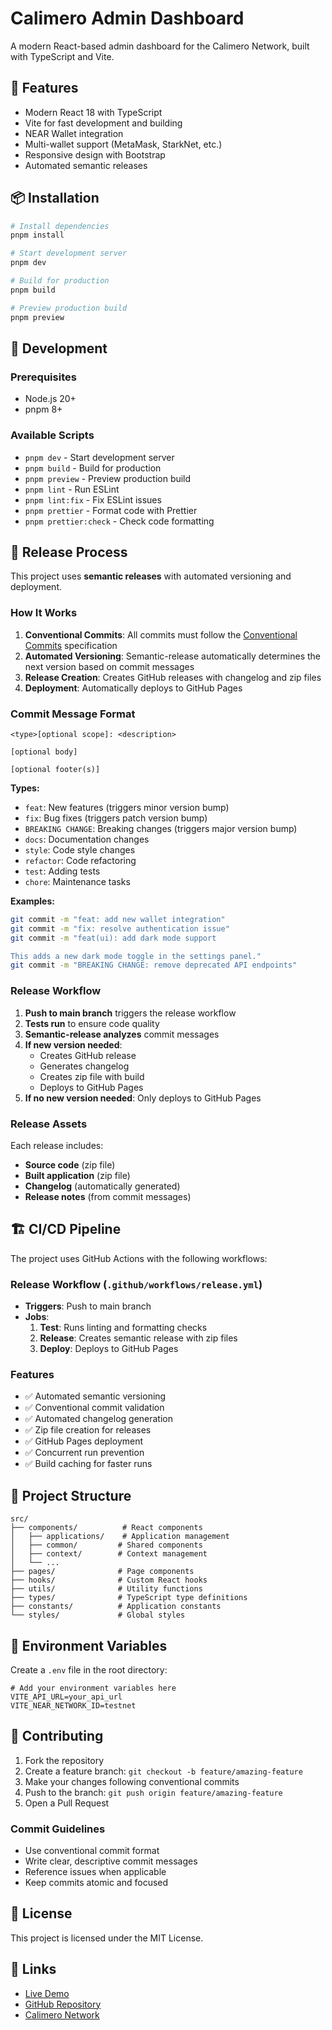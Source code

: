 # Calimero Admin Dashboard

A modern React-based admin dashboard for the Calimero Network, built with TypeScript and Vite.

## 🚀 Features

- Modern React 18 with TypeScript
- Vite for fast development and building
- NEAR Wallet integration
- Multi-wallet support (MetaMask, StarkNet, etc.)
- Responsive design with Bootstrap
- Automated semantic releases

## 📦 Installation

```bash
# Install dependencies
pnpm install

# Start development server
pnpm dev

# Build for production
pnpm build

# Preview production build
pnpm preview
```

## 🔧 Development

### Prerequisites

- Node.js 20+
- pnpm 8+

### Available Scripts

- `pnpm dev` - Start development server
- `pnpm build` - Build for production
- `pnpm preview` - Preview production build
- `pnpm lint` - Run ESLint
- `pnpm lint:fix` - Fix ESLint issues
- `pnpm prettier` - Format code with Prettier
- `pnpm prettier:check` - Check code formatting

## 🚀 Release Process

This project uses **semantic releases** with automated versioning and deployment.

### How It Works

1. **Conventional Commits**: All commits must follow the [Conventional Commits](https://www.conventionalcommits.org/) specification
2. **Automated Versioning**: Semantic-release automatically determines the next version based on commit messages
3. **Release Creation**: Creates GitHub releases with changelog and zip files
4. **Deployment**: Automatically deploys to GitHub Pages

### Commit Message Format

```
<type>[optional scope]: <description>

[optional body]

[optional footer(s)]
```

**Types:**
- `feat`: New features (triggers minor version bump)
- `fix`: Bug fixes (triggers patch version bump)
- `BREAKING CHANGE`: Breaking changes (triggers major version bump)
- `docs`: Documentation changes
- `style`: Code style changes
- `refactor`: Code refactoring
- `test`: Adding tests
- `chore`: Maintenance tasks

**Examples:**
```bash
git commit -m "feat: add new wallet integration"
git commit -m "fix: resolve authentication issue"
git commit -m "feat(ui): add dark mode support

This adds a new dark mode toggle in the settings panel."
git commit -m "BREAKING CHANGE: remove deprecated API endpoints"
```

### Release Workflow

1. **Push to main branch** triggers the release workflow
2. **Tests run** to ensure code quality
3. **Semantic-release analyzes** commit messages
4. **If new version needed**:
   - Creates GitHub release
   - Generates changelog
   - Creates zip file with build
   - Deploys to GitHub Pages
5. **If no new version needed**: Only deploys to GitHub Pages

### Release Assets

Each release includes:
- **Source code** (zip file)
- **Built application** (zip file)
- **Changelog** (automatically generated)
- **Release notes** (from commit messages)

## 🏗️ CI/CD Pipeline

The project uses GitHub Actions with the following workflows:

### Release Workflow (`.github/workflows/release.yml`)

- **Triggers**: Push to main branch
- **Jobs**:
  1. **Test**: Runs linting and formatting checks
  2. **Release**: Creates semantic release with zip files
  3. **Deploy**: Deploys to GitHub Pages

### Features

- ✅ Automated semantic versioning
- ✅ Conventional commit validation
- ✅ Automated changelog generation
- ✅ Zip file creation for releases
- ✅ GitHub Pages deployment
- ✅ Concurrent run prevention
- ✅ Build caching for faster runs

## 📁 Project Structure

```
src/
├── components/          # React components
│   ├── applications/    # Application management
│   ├── common/         # Shared components
│   ├── context/        # Context management
│   └── ...
├── pages/              # Page components
├── hooks/              # Custom React hooks
├── utils/              # Utility functions
├── types/              # TypeScript type definitions
├── constants/          # Application constants
└── styles/             # Global styles
```

## 🔐 Environment Variables

Create a `.env` file in the root directory:

```env
# Add your environment variables here
VITE_API_URL=your_api_url
VITE_NEAR_NETWORK_ID=testnet
```

## 🤝 Contributing

1. Fork the repository
2. Create a feature branch: `git checkout -b feature/amazing-feature`
3. Make your changes following conventional commits
4. Push to the branch: `git push origin feature/amazing-feature`
5. Open a Pull Request

### Commit Guidelines

- Use conventional commit format
- Write clear, descriptive commit messages
- Reference issues when applicable
- Keep commits atomic and focused

## 📄 License

This project is licensed under the MIT License.

## 🔗 Links

- [Live Demo](https://calimero-network.github.io/admin-dashboard/)
- [GitHub Repository](https://github.com/calimero-network/admin-dashboard)
- [Calimero Network](https://calimero.network/) 